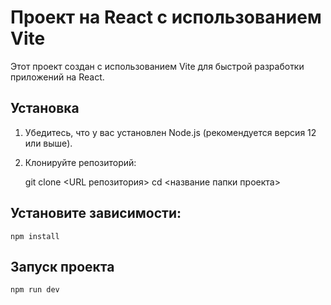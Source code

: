 # Проект на React с использованием Vite

Этот проект создан с использованием Vite для быстрой разработки приложений на React.

## Установка

1. Убедитесь, что у вас установлен Node.js (рекомендуется версия 12 или выше).
2. Клонируйте репозиторий:

   git clone <URL репозитория>
   cd <название папки проекта>

## Установите зависимости:

    npm install


## Запуск проекта

    npm run dev
